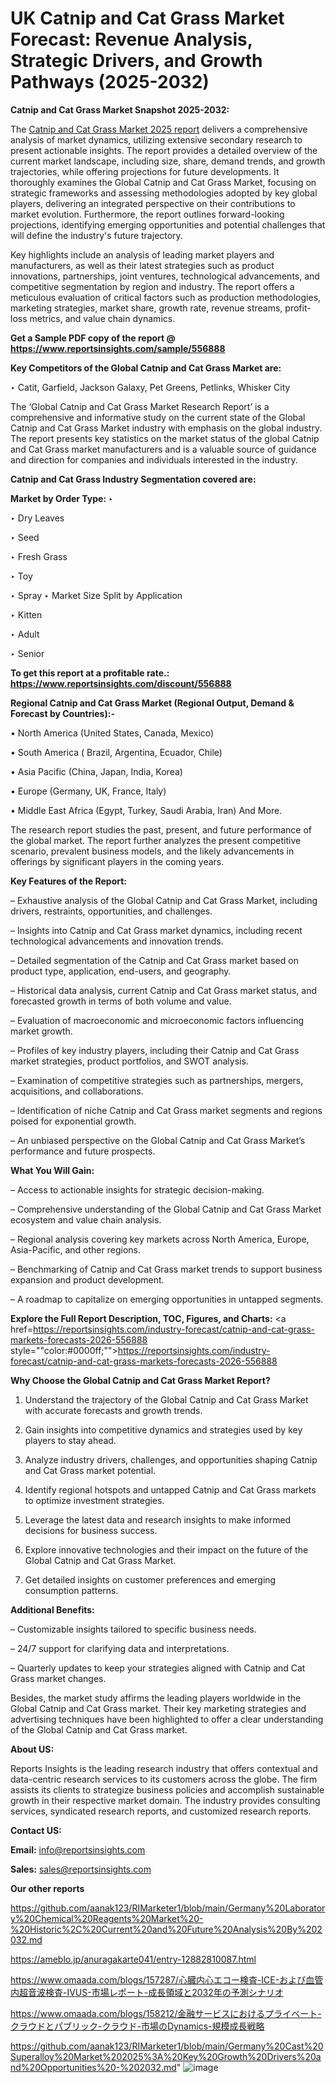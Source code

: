 # UK Catnip and Cat Grass Market Forecast: Revenue Analysis, Strategic Drivers, and Growth Pathways (2025-2032)

<strong>Catnip and Cat Grass Market Snapshot 2025-2032:</strong>

The <a href=https://www.reportsinsights.com/sample/556888>Catnip and Cat Grass Market 2025 report</a> delivers a comprehensive analysis of market dynamics, utilizing extensive secondary research to present actionable insights. The report provides a detailed overview of the current market landscape, including size, share, demand trends, and growth trajectories, while offering projections for future developments. It thoroughly examines the Global Catnip and Cat Grass Market, focusing on strategic frameworks and assessing methodologies adopted by key global players, delivering an integrated perspective on their contributions to market evolution. Furthermore, the report outlines forward-looking projections, identifying emerging opportunities and potential challenges that will define the industry's future trajectory.

Key highlights include an analysis of leading market players and manufacturers, as well as their latest strategies such as product innovations, partnerships, joint ventures, technological advancements, and competitive segmentation by region and industry. The report offers a meticulous evaluation of critical factors such as production methodologies, marketing strategies, market share, growth rate, revenue streams, profit-loss metrics, and value chain dynamics.

<strong>Get a Sample PDF copy of the report @ <a href=https://www.reportsinsights.com/sample/556888 style=color:#0000ff;>https://www.reportsinsights.com/sample/556888</a></strong>

<strong>Key Competitors of the Global Catnip and Cat Grass Market are:</strong>

‣ Catit, Garfield, Jackson Galaxy, Pet Greens, Petlinks, Whisker City

The ‘Global Catnip and Cat Grass Market Research Report’ is a comprehensive and informative study on the current state of the Global Catnip and Cat Grass Market industry with emphasis on the global industry. The report presents key statistics on the market status of the global Catnip and Cat Grass market manufacturers and is a valuable source of guidance and direction for companies and individuals interested in the industry.

<strong>Catnip and Cat Grass Industry Segmentation covered are:</strong>

<strong>Market by Order Type: </strong>
‣ 

‣ Dry Leaves

‣ Seed

‣ Fresh Grass

‣ Toy

‣ Spray
‣ Market Size Split by Application

‣ Kitten

‣ Adult

‣ Senior

<strong>To get this report at a profitable rate.: <a href=https://www.reportsinsights.com/discount/556888 style=color:#0000ff;>https://www.reportsinsights.com/discount/556888</a></strong>

<strong>Regional Catnip and Cat Grass Market (Regional Output, Demand &amp; Forecast by Countries):-</strong>

• North America (United States, Canada, Mexico)

• South America ( Brazil, Argentina, Ecuador, Chile)

• Asia Pacific (China, Japan, India, Korea)

• Europe (Germany, UK, France, Italy)

• Middle East Africa (Egypt, Turkey, Saudi Arabia, Iran) And More.

The research report studies the past, present, and future performance of the global market. The report further analyzes the present competitive scenario, prevalent business models, and the likely advancements in offerings by significant players in the coming years.

<strong>Key Features of the Report:</strong>

– Exhaustive analysis of the Global Catnip and Cat Grass Market, including drivers, restraints, opportunities, and challenges.

– Insights into Catnip and Cat Grass market dynamics, including recent technological advancements and innovation trends.

– Detailed segmentation of the Catnip and Cat Grass market based on product type, application, end-users, and geography.

– Historical data analysis, current Catnip and Cat Grass market status, and forecasted growth in terms of both volume and value.

– Evaluation of macroeconomic and microeconomic factors influencing market growth.

– Profiles of key industry players, including their Catnip and Cat Grass market strategies, product portfolios, and SWOT analysis.

– Examination of competitive strategies such as partnerships, mergers, acquisitions, and collaborations.

– Identification of niche Catnip and Cat Grass market segments and regions poised for exponential growth.

– An unbiased perspective on the Global Catnip and Cat Grass Market’s performance and future prospects.

<strong>What You Will Gain:</strong>

– Access to actionable insights for strategic decision-making.

– Comprehensive understanding of the Global Catnip and Cat Grass Market ecosystem and value chain analysis.

– Regional analysis covering key markets across North America, Europe, Asia-Pacific, and other regions.

– Benchmarking of Catnip and Cat Grass market trends to support business expansion and product development.

– A roadmap to capitalize on emerging opportunities in untapped segments.

<strong>Explore the Full Report Description, TOC, Figures, and Charts:</strong>
<a href=https://reportsinsights.com/industry-forecast/catnip-and-cat-grass-markets-forecasts-2026-556888 style=""color:#0000ff;"">https://reportsinsights.com/industry-forecast/catnip-and-cat-grass-markets-forecasts-2026-556888</a>

<strong>Why Choose the Global Catnip and Cat Grass Market Report?</strong>

1. Understand the trajectory of the Global Catnip and Cat Grass Market with accurate forecasts and growth trends.

2. Gain insights into competitive dynamics and strategies used by key players to stay ahead.

3. Analyze industry drivers, challenges, and opportunities shaping Catnip and Cat Grass market potential.

4. Identify regional hotspots and untapped Catnip and Cat Grass markets to optimize investment strategies.

5. Leverage the latest data and research insights to make informed decisions for business success.

6. Explore innovative technologies and their impact on the future of the Global Catnip and Cat Grass Market.

7. Get detailed insights on customer preferences and emerging consumption patterns.

<strong>Additional Benefits:</strong>

– Customizable insights tailored to specific business needs.

– 24/7 support for clarifying data and interpretations.

– Quarterly updates to keep your strategies aligned with Catnip and Cat Grass market changes.

Besides, the market study affirms the leading players worldwide in the Global Catnip and Cat Grass market. Their key marketing strategies and advertising techniques have been highlighted to offer a clear understanding of the Global Catnip and Cat Grass market.

<strong><strong>About US</strong>:</strong>

Reports Insights is the leading research industry that offers contextual and data-centric research services to its customers across the globe. The firm assists its clients to strategize business policies and accomplish sustainable growth in their respective market domain. The industry provides consulting services, syndicated research reports, and customized research reports.

<strong>Contact US:</strong>

<p class=><b>Email:</b> <a href=mailto:info@reportsinsights.com>info@reportsinsights.com</a></p>
<p class=><b>Sales:</b> <a href=mailto:sales@reportsinsights.com>sales@reportsinsights.com</a></p>

<strong>Our other reports</strong>

<a href=https://github.com/aanak123/RIMarketer1/blob/main/Germany%20Laboratory%20Chemical%20Reagents%20Market%20-%20Historic%2C%20Current%20and%20Future%20Analysis%20By%202032.md>https://github.com/aanak123/RIMarketer1/blob/main/Germany%20Laboratory%20Chemical%20Reagents%20Market%20-%20Historic%2C%20Current%20and%20Future%20Analysis%20By%202032.md</a>

<a href=https://ameblo.jp/anuragakarte041/entry-12882810087.html>https://ameblo.jp/anuragakarte041/entry-12882810087.html</a>

<a href=https://www.omaada.com/blogs/157287/心臓内心エコー検査-ICE-および血管内超音波検査-IVUS-市場レポート-成長領域と2032年の予測シナリオ>https://www.omaada.com/blogs/157287/心臓内心エコー検査-ICE-および血管内超音波検査-IVUS-市場レポート-成長領域と2032年の予測シナリオ</a>

<a href=https://www.omaada.com/blogs/158212/金融サービスにおけるプライベート-クラウドとパブリック-クラウド-市場のDynamics-規模成長戦略>https://www.omaada.com/blogs/158212/金融サービスにおけるプライベート-クラウドとパブリック-クラウド-市場のDynamics-規模成長戦略</a>

<a href=https://github.com/aanak123/RIMarketer1/blob/main/Germany%20Cast%20Superalloy%20Market%202025%3A%20Key%20Growth%20Drivers%20and%20Opportunities%20-%202032.md>https://github.com/aanak123/RIMarketer1/blob/main/Germany%20Cast%20Superalloy%20Market%202025%3A%20Key%20Growth%20Drivers%20and%20Opportunities%20-%202032.md</a>"
![image](https://github.com/user-attachments/assets/423382f2-833d-4e42-b996-fe51c0366c1d)
